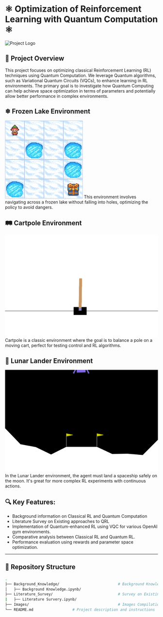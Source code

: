 # ⚛ Optimization of Reinforcement Learning with Quantum Computation ⚛

![Project Logo](https://via.placeholder.com/728x90.png) <!-- Add a banner or logo here if needed -->

## 📖 Project Overview

This project focuses on optimizing classical Reinforcement Learning (RL) techniques using Quantum Computation. We leverage Quantum algorithms, such as Variational Quantum Circuits (VQCs), to enhance learning in RL environments. The primary goal is to investigate how Quantum Computing can help achieve space optimization in terms of parameters and potentially allow better performance in complex environments.

## ❄ Frozen Lake Environment
![Frozen Lake](./Images/frozen_lake.gif)
This environment involves navigating across a frozen lake without falling into holes, optimizing the policy to avoid dangers.

## 🛤 Cartpole Environment
![Cartpole](./Images/cart_pole.gif)
Cartpole is a classic environment where the goal is to balance a pole on a moving cart, perfect for testing control and RL algorithms.

## 🌙 Lunar Lander Environment
![Lunar Lander](./Images/lunar_lander.gif)
In the Lunar Lander environment, the agent must land a spaceship safely on the moon. It's great for more complex RL experiments with continuous actions.

## 🔍 Key Features:
- Background information on Classical RL and Quantum Computation
- Literature Survey on Existing approaches to QRL
- Implementation of Quantum-enhanced RL using VQC for various OpenAI gym environments.
- Comparative analysis between Classical RL and Quantum RL.
- Performance evaluation using rewards and parameter space optimization.

---

## 📁 Repository Structure

```bash
.
├── Background_Knowledge/                           # Background Knowledge on Topics
│   ├── Background Knowledge.ipynb/ 
├── Literature_Survey/                              # Survey on Existing Literature
|   ├── Literature Survery.ipynb/                  
├── Images/                                         # Images Compilation          
└── README.md                  # Project description and instructions
